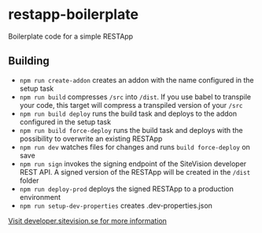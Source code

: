 # restapp-boilerplate

Boilerplate code for a simple RESTApp

## Building

- `npm run create-addon` creates an addon with the name configured in the setup task
- `npm run build` compresses `/src` into `/dist`. If you use babel to transpile your code, this target will compress a transpiled version of your `/src`
- `npm run build deploy` runs the build task and deploys to the addon configured in the setup task
- `npm run build force-deploy` runs the build task and deploys with the possibility to overwrite an existing RESTApp
- `npm run dev` watches files for changes and runs `build force-deploy` on save
- `npm run sign` invokes the signing endpoint of the SiteVision developer REST API. A signed version of the RESTApp will be created in the `/dist` folder
- `npm run deploy-prod` deploys the signed RESTApp to a production environment
- `npm run setup-dev-properties` creates .dev-properties.json

[Visit developer.sitevision.se for more information](https://developer.sitevision.se)
